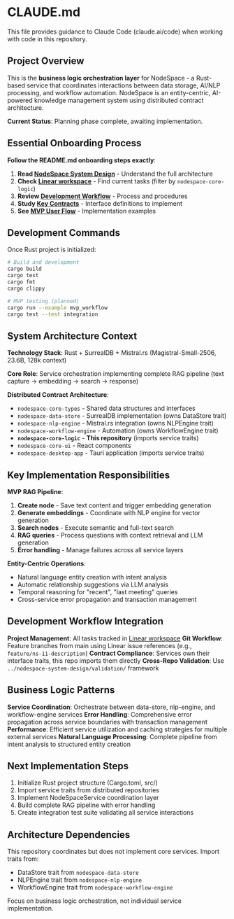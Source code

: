 # CLAUDE.md

This file provides guidance to Claude Code (claude.ai/code) when working with code in this repository.

## Project Overview

This is the **business logic orchestration layer** for NodeSpace - a Rust-based service that coordinates interactions between data storage, AI/NLP processing, and workflow automation. NodeSpace is an entity-centric, AI-powered knowledge management system using distributed contract architecture.

**Current Status**: Planning phase complete, awaiting implementation.

## Essential Onboarding Process

**Follow the README.md onboarding steps exactly**:

1. **Read [NodeSpace System Design](../nodespace-system-design/README.md)** - Understand the full architecture
2. **Check [Linear workspace](https://linear.app/nodespace)** - Find current tasks (filter by `nodespace-core-logic`)  
3. **Review [Development Workflow](../nodespace-system-design/docs/development-workflow.md)** - Process and procedures
4. **Study [Key Contracts](../nodespace-system-design/contracts/)** - Interface definitions to implement
5. **See [MVP User Flow](../nodespace-system-design/examples/mvp-user-flow.md)** - Implementation examples

## Development Commands

Once Rust project is initialized:

```bash
# Build and development
cargo build
cargo test
cargo fmt
cargo clippy

# MVP testing (planned)
cargo run --example mvp_workflow
cargo test --test integration
```

## System Architecture Context

**Technology Stack**: Rust + SurrealDB + Mistral.rs (Magistral-Small-2506, 23.6B, 128k context)

**Core Role**: Service orchestration implementing complete RAG pipeline (text capture → embedding → search → response)

**Distributed Contract Architecture**:
- `nodespace-core-types` - Shared data structures and interfaces  
- `nodespace-data-store` - SurrealDB implementation (owns DataStore trait)
- `nodespace-nlp-engine` - Mistral.rs integration (owns NLPEngine trait)
- `nodespace-workflow-engine` - Automation (owns WorkflowEngine trait)
- **`nodespace-core-logic`** - **This repository** (imports service traits)
- `nodespace-core-ui` - React components
- `nodespace-desktop-app` - Tauri application (imports service traits)

## Key Implementation Responsibilities

**MVP RAG Pipeline**:
1. **Create node** - Save text content and trigger embedding generation
2. **Generate embeddings** - Coordinate with NLP engine for vector generation  
3. **Search nodes** - Execute semantic and full-text search
4. **RAG queries** - Process questions with context retrieval and LLM generation
5. **Error handling** - Manage failures across all service layers

**Entity-Centric Operations**:
- Natural language entity creation with intent analysis
- Automatic relationship suggestions via LLM analysis
- Temporal reasoning for "recent", "last meeting" queries
- Cross-service error propagation and transaction management

## Development Workflow Integration

**Project Management**: All tasks tracked in [Linear workspace](https://linear.app/nodespace)
**Git Workflow**: Feature branches from main using Linear issue references (e.g., `feature/ns-11-description`)
**Contract Compliance**: Services own their interface traits, this repo imports them directly
**Cross-Repo Validation**: Use `../nodespace-system-design/validation/` framework

## Business Logic Patterns

**Service Coordination**: Orchestrate between data-store, nlp-engine, and workflow-engine services
**Error Handling**: Comprehensive error propagation across service boundaries with transaction management
**Performance**: Efficient service utilization and caching strategies for multiple external services
**Natural Language Processing**: Complete pipeline from intent analysis to structured entity creation

## Next Implementation Steps

1. Initialize Rust project structure (Cargo.toml, src/)
2. Import service traits from distributed repositories
3. Implement NodeSpaceService coordination layer
4. Build complete RAG pipeline with error handling
5. Create integration test suite validating all service interactions

## Architecture Dependencies

This repository coordinates but does not implement core services. Import traits from:
- DataStore trait from `nodespace-data-store`
- NLPEngine trait from `nodespace-nlp-engine`  
- WorkflowEngine trait from `nodespace-workflow-engine`

Focus on business logic orchestration, not individual service implementation.